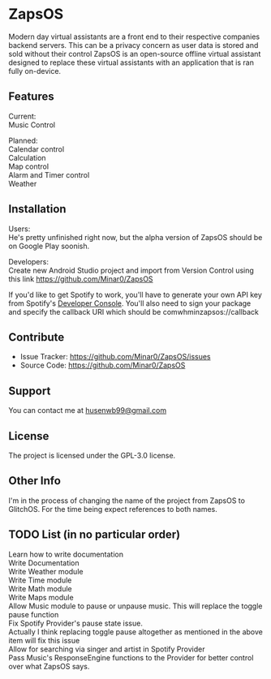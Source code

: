 ZapsOS
========

Modern day virtual assistants are a front end to their respective companies backend servers. This can be a privacy concern as user data is stored and sold without their control
ZapsOS is an open-source offline virtual assistant designed to replace these virtual assistants with an application that is ran fully on-device.


Features
--------

Current:<br />
Music Control<br />

Planned:<br />
Calendar control<br />
Calculation<br />
Map control<br />
Alarm and Timer control<br />
Weather<br />


Installation
------------

Users:<br />
He's pretty unfinished right now, but the alpha version of ZapsOS should be on Google Play soonish.<br />

Developers:<br />
Create new Android Studio project and import from Version Control using this link https://github.com/Minar0/ZapsOS<br />

If you'd like to get Spotify to work, you'll have to generate your own API key from Spotify's [Developer Console](https://developer.spotify.com/). You'll also need to sign your package and specify the callback URI which should be comwhminzapsos://callback


Contribute
----------

- Issue Tracker: https://github.com/Minar0/ZapsOS/issues
- Source Code: https://github.com/Minar0/ZapsOS


Support
-------

You can contact me at husenwb99@gmail.com


License
-------

The project is licensed under the GPL-3.0 license.


Other Info
-------
I'm in the process of changing the name of the project from ZapsOS to GlitchOS. For the time being expect references to both names.


TODO List (in no particular order)
-------
Learn how to write documentation<br />
Write Documentation<br />
Write Weather module<br />
Write Time module<br />
Write Math module<br />
Write Maps module<br />
Allow Music module to pause or unpause music. This will replace the toggle pause function<br />
Fix Spotify Provider's pause state issue.<br />
  Actually I think replacing toggle pause altogether as mentioned in the above item will fix this issue<br />
Allow for searching via singer and artist in Spotify Provider<br />
Pass Music's ResponseEngine functions to the Provider for better control over what ZapsOS says.<br />
